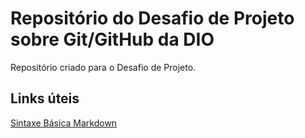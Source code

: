 #  Repositório do Desafio de Projeto sobre Git/GitHub da DIO
Repositório criado para o Desafio de Projeto.

##  Links úteis
[Sintaxe Básica Markdown](https://www.markdownguide.org/basic-syntax/)
